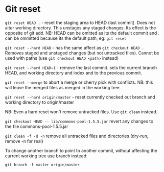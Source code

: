 # Git reset

`git reset HEAD .` - reset the staging area to HEAD (last commit). Does not alter working directory. This unstages any staged changes. Its effect is the opposite of git add. NB: HEAD can be omitted as its the default commit and . can be ommitted because its the default path, eg: ` git reset `

`git reset --hard HEAD` - has the same affect as `git checkout HEAD .` Removes staged and unstaged changes (but not untracked files). Cannot be used with paths (use `git checkout HEAD <path>` instead)

`git reset --hard HEAD~1` - remove the last commit. sets the current branch HEAD, and working directory and index and to the previous commit.

`git reset --merge` to abort a merge or cherry pick with conflicts. NB: this will leave the merged files as merged in the working tree.

`git reset --hard origin/master` - reset currently checked out branch and working directory to origin/master

NB: Even a hard reset won't remove untracked files. Use `git clean` instead.

`git checkout HEAD -- lib/commons-pool-1.5.5.jar` revert any changes to the file commons-pool-1.5.5.jar

`git clean -f -d -n` remove all untracked files and directories (dry-run, remove -n for real)

To change another branch to point to another commit, without affecting the current working tree use branch instead:

`git branch -f master origin/master`
